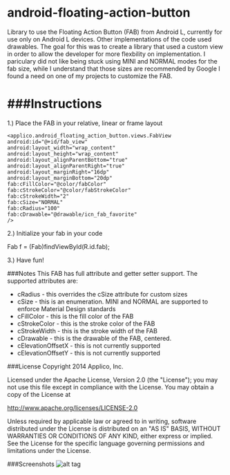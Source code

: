 android-floating-action-button
==============================
Library to use the Floating Action Button (FAB) from Android L, currently for use only on Android L devices.  Other implementations of the code used drawables.  The goal for this was to create a library that used a custom view in order to allow the developer for more flexbility on implementation.  I pariculary did not like being stuck using MINI and NORMAL modes for the fab size, while I understand that those sizes are recommended by Google I found a need on one of my projects to customize the FAB.

###Instructions
==============================

1.) Place the FAB in your relative, linear or frame layout

```
<applico.android_floating_action_button.views.FabView
android:id="@+id/fab_view"
android:layout_width="wrap_content"
android:layout_height="wrap_content"
android:layout_alignParentBottom="true"
android:layout_alignParentRight="true"
android:layout_marginRight="16dp"
android:layout_marginBottom="20dp"
fab:cFillColor="@color/fabColor"
fab:cStrokeColor="@color/fabStrokeColor"
fab:cStrokeWidth="2"
fab:cSize="NORMAL"
fab:cRadius="100"
fab:cDrawable="@drawable/icn_fab_favorite"
/>
```

2.) Initialize your fab in your code

Fab f = (Fab)findViewById(R.id.fab);

3.) Have fun!

###Notes
This FAB has full attribute and getter setter support.  The supported attributes are:
* cRadius - this overrides the cSize attribute for custom sizes
* cSize - this is an enumeration. MINI and NORMAL are supported to enforce Material Design standards
* cFillColor - this is the fill color of the FAB
* cStrokeColor - this is the stroke color of the FAB
* cStrokeWidth - this is the stroke width of the FAB
* cDrawable - this is the drawable of the FAB, centered.
* cElevationOffsetX - this is not currently supported
* cElevationOffsetY - this is not currently supported

###License
Copyright 2014 Applico, Inc.

Licensed under the Apache License, Version 2.0 (the "License");
you may not use this file except in compliance with the License.
You may obtain a copy of the License at

   http://www.apache.org/licenses/LICENSE-2.0

Unless required by applicable law or agreed to in writing, software
distributed under the License is distributed on an "AS IS" BASIS,
WITHOUT WARRANTIES OR CONDITIONS OF ANY KIND, either express or implied.
See the License for the specific language governing permissions and
limitations under the License.


###Screenshots
![alt tag](https://raw.githubusercontent.com/applico/android-floating-action-button/master/screenshots/screenshot_gangnam.png?token=2132637__eyJzY29wZSI6IlJhd0Jsb2I6YXBwbGljby9hbmRyb2lkLWZsb2F0aW5nLWFjdGlvbi1idXR0b24vbWFzdGVyL3NjcmVlbnNob3RzL3NjcmVlbnNob3RfZ2FuZ25hbS5wbmciLCJleHBpcmVzIjoxNDA5NDI4MjY1fQ%3D%3D--5f23bbabd099470e917241018ced7a6d943ec49a)
